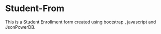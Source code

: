 # Student-From
This is a Student Enrollment form created using bootstrap , javascript and JsonPowerDB.
